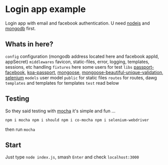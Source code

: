 # Login app example

Login app with email and facebook authentication. U need [nodejs](https://nodejs.org/en/) and [mongodb](https://www.mongodb.com/) first.

## Whats in here?
`config` configuration (mongodb address located here and facebook appId, appSecret)
`middlewares` favicon, static-files, error, logging, templates, sessions, etc handling
`fixtures` here some users for test
`libs` [passport-facebook](https://github.com/jaredhanson/passport-facebook), [koa-passport](https://github.com/rkusa/koa-passport), [mongoose](http://mongoosejs.com/), [mongoose-beautiful-unique-validation](https://www.npmjs.com/package/mongoose-beautiful-unique-validation), [selenium](https://github.com/SeleniumHQ/selenium/tree/master/javascript/node/selenium-webdriver)
`models` user model
`public` for static files
`routes` for routes, dawg
`templates` and templates for templates
`test` read below

## Testing
So they said testing with [mocha](https://mochajs.org/) it's simple and fun ...

`npm i mocha
npm i should
npm i co-mocha
npm i selenium-webdriver`

then run `mocha`

## Start

Just type `node index.js`, smash `Enter` and check `localhost:3000`
